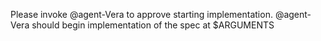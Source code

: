 Please invoke @agent-Vera to approve starting implementation.
@agent-Vera should begin implementation of the spec at $ARGUMENTS

